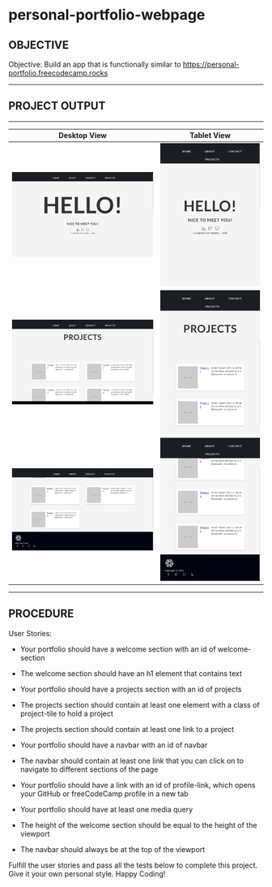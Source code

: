 # __personal-portfolio-webpage__

## __OBJECTIVE__

Objective: Build an app that is functionally similar to https://personal-portfolio.freecodecamp.rocks

---

## __PROJECT OUTPUT__


---
<!-- table -->

| Desktop View | Tablet View |
| :---: | :---: |
| ![Alt text](assets/fcc5-desktop1.png) | ![Alt text](assets/fcc5-tablet1.png) | ![Alt text](assets/fcc5-mobile1.png) |
| ![Alt text](assets/fcc5-desktop2.png) | ![Alt text](assets/fcc5-tablet2.png) | ![Alt text](assets/fcc5-mobile2.png) |
| ![Alt text](assets/fcc5-desktop3.png) | ![Alt text](assets/fcc5-tablet3.png) | ![Alt text](assets/fcc5-mobile3.png) |


---

## __PROCEDURE__

User Stories:

- Your portfolio should have a welcome section with an id of welcome-section

- The welcome section should have an h1 element that contains text

-  Your portfolio should have a projects section with an id of projects

- The projects section should contain at least one element with a class of project-tile to hold a project

- The projects section should contain at least one link to a project

- Your portfolio should have a navbar with an id of navbar

- The navbar should contain at least one link that you can click on to navigate to different sections of the page

- Your portfolio should have a link with an id of profile-link, which opens your GitHub or freeCodeCamp profile in a new tab

-  Your portfolio should have at least one media query

- The height of the welcome section should be equal to the height of the viewport

- The navbar should always be at the top of the viewport

Fulfill the user stories and pass all the tests below to complete this project. Give it your own personal style. Happy Coding!


